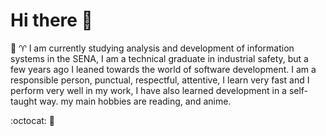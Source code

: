 # Hi there 👋


:stars: :aries:
I am currently studying analysis and development of information systems in the SENA, I am a technical graduate in industrial safety, but a few years ago I leaned towards the world of software development.
I am a responsible person, punctual, respectful, attentive, I learn very fast and I perform very well in my work, I have also learned development in a self-taught way.
my main hobbies are reading, and anime.

:octocat: :cherry_blossom:



